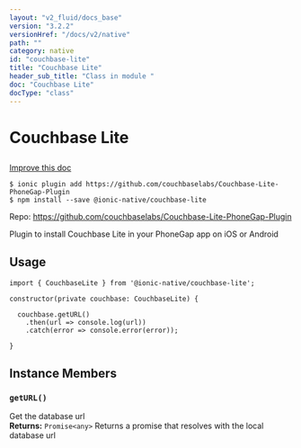 ```yaml
---
layout: "v2_fluid/docs_base"
version: "3.2.2"
versionHref: "/docs/v2/native"
path: ""
category: native
id: "couchbase-lite"
title: "Couchbase Lite"
header_sub_title: "Class in module "
doc: "Couchbase Lite"
docType: "class"
---
```








<h1 class="api-title">
  
  Couchbase Lite
  

  

  </h1>

<a class="improve-v2-docs" href="http://github.com/driftyco/ionic-native/edit/master/src/@ionic-native/plugins/couchbase-lite/index.ts#L1">
  Improve this doc
</a>



<!-- decorators -->





<pre><code>$ ionic plugin add https://github.com/couchbaselabs/Couchbase-Lite-PhoneGap-Plugin
$ npm install --save @ionic-native/couchbase-lite
</code></pre>
<p>Repo:
  <a href="https://github.com/couchbaselabs/Couchbase-Lite-PhoneGap-Plugin">
    https://github.com/couchbaselabs/Couchbase-Lite-PhoneGap-Plugin
  </a>
</p>

<!-- description -->

<p>Plugin to install Couchbase Lite in your PhoneGap app on iOS or Android</p>



<!-- if doc.decorators -->

<!-- @usage tag -->

<h2>Usage</h2>

<pre><code>import { CouchbaseLite } from &#39;@ionic-native/couchbase-lite&#39;;

constructor(private couchbase: CouchbaseLite) {

  couchbase.getURL()
    .then(url =&gt; console.log(url))
    .catch(error =&gt; console.error(error));

}
</code></pre>




<!-- @property tags -->




<!-- methods on the class -->

<h2>Instance Members</h2>
<div id="getURL"></div>
<h3>
  <code>getURL()</code>
  

</h3>
Get the database url


<div class="return-value" markdown="1">
  <i class="icon ion-arrow-return-left"></i>
  <b>Returns:</b> 
<code>Promise&lt;any&gt;</code> Returns a promise that resolves with the local database url
</div>



<!-- other classes -->

<!-- end other classes -->

<!-- interfaces -->

<!-- end interfaces -->

<!-- related link --><!-- end content block -->


<!-- end body block -->

